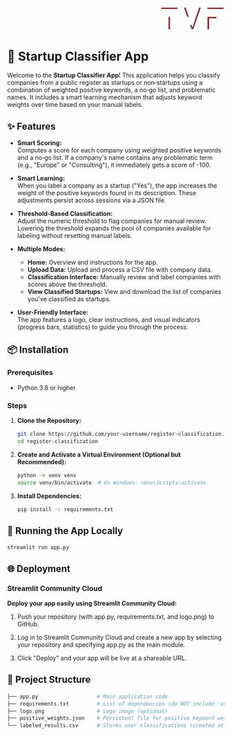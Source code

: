 <!-- Logo in top right corner -->
<div align="right">
  <img src="logo.png" alt="Logo" style="width: 150px;" />
</div>

# 🚀 Startup Classifier App

Welcome to the **Startup Classifier App**! This application helps you classify companies from a public register as startups or non‑startups using a combination of weighted positive keywords, a no‑go list, and problematic names. It includes a smart learning mechanism that adjusts keyword weights over time based on your manual labels.

## ✨ Features

- **Smart Scoring:**  
  Computes a score for each company using weighted positive keywords and a no‑go list. If a company's name contains any problematic term (e.g., "Europe" or "Consulting"), it immediately gets a score of -100.

- **Smart Learning:**  
  When you label a company as a startup ("Yes"), the app increases the weight of the positive keywords found in its description. These adjustments persist across sessions via a JSON file.

- **Threshold‑Based Classification:**  
  Adjust the numeric threshold to flag companies for manual review. Lowering the threshold expands the pool of companies available for labeling without resetting manual labels.

- **Multiple Modes:**  
  - **Home:** Overview and instructions for the app.  
  - **Upload Data:** Upload and process a CSV file with company data.  
  - **Classification Interface:** Manually review and label companies with scores above the threshold.  
  - **View Classified Startups:** View and download the list of companies you've classified as startups.

- **User-Friendly Interface:**  
  The app features a logo, clear instructions, and visual indicators (progress bars, statistics) to guide you through the process.

## 📦 Installation

### Prerequisites
- Python 3.8 or higher

### Steps

1. **Clone the Repository:**
   ```bash
   git clone https://github.com/your-username/register-classification.git
   cd register-classification

2. **Create and Activate a Virtual Environment (Optional but Recommended):**
   ```bash
   python -m venv venv
   source venv/bin/activate  # On Windows: venv\Scripts\activate

4. **Install Dependencies:**
   ```bash
   pip install -r requirements.txt

## 🏃 Running the App Locally
    streamlit run app.py

## 🌐 Deployment

### Streamlit Community Cloud

**Deploy your app easily using Streamlit Community Cloud:**

1. Push your repository (with app.py, requirements.txt, and logo.png) to GitHub.

2. Log in to Streamlit Community Cloud and create a new app by selecting your repository and specifying app.py as the main module.

3. Click "Deploy" and your app will be live at a shareable URL.

## 📑 Project Structure

```bash
├── app.py                   # Main application code
├── requirements.txt         # List of dependencies (do NOT include 'os')
├── logo.png                 # Logo image (optional)
├── positive_weights.json    # Persistent file for positive keyword weights (created at runtime)
└── labeled_results.csv      # Stores user classifications (created at runtime)
